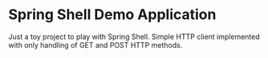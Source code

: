 # Spring Shell Demo Application

Just a toy project to play with Spring Shell. Simple HTTP client implemented 
with only handling of GET and POST HTTP methods.
